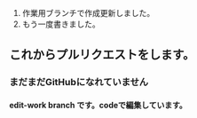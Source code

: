 1. 作業用ブランチで作成更新しました。
2. もう一度書きました。
## これからプルリクエストをします。
### まだまだGitHubになれていません
#### edit-work branch です。codeで編集しています。
